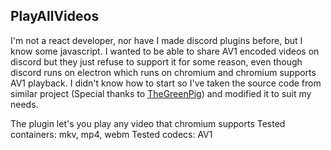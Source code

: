## PlayAllVideos
I'm not a react developer, nor have I made discord plugins before, but I know some javascript.
I wanted to be able to share AV1 encoded videos on discord but they just refuse to support it for some reason, even though discord runs on electron which runs on chromium and chromium supports AV1 playback.
I didn't know how to start so I've taken the source code from similar project (Special thanks to [TheGreenPig](https://github.com/TheGreenPig/BetterDiscordPlugins/tree/main/FileViewer)) and modified it to suit my needs.

The plugin let's you play any video that chromium supports
Tested containers: mkv, mp4, webm
Tested codecs: AV1
